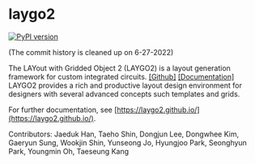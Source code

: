# laygo2

[![PyPI version](https://badge.fury.io/py/laygo2.svg)](https://badge.fury.io/py/laygo2)

(The commit history is cleaned up on 6-27-2022)

The LAYout with Gridded Object 2 (LAYGO2) is a layout generation framework
for custom integrated circuits. [\[Github\]](https://github.com/niftylab/laygo2) [\[Documentation\]](https://laygo2.github.io/)
LAYGO2 provides a rich and productive layout design environment for designers
with several advanced concepts such templates and grids.

For further documentation, see [https://laygo2.github.io/](https://laygo2.github.io/).

Contributors: 
Jaeduk Han, Taeho Shin, Dongjun Lee, Dongwhee Kim, Gaeryun Sung, Wookjin Shin, Yunseong Jo, Hyungjoo Park, Seonghyun Park, Youngmin Oh, Taeseung Kang
